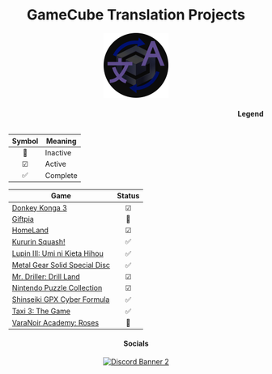 <h1 align="center">GameCube Translation Projects</h1>
<p align="center">
    <img width="128" height="128" src="https://raw.githubusercontent.com/DOL-Translations/.github/main/imgs/logo.png">
</p>

<h4 align="right">Legend</h4>
<table align="right">
<thead>
        <tr>
            <th>Symbol</th>
            <th>Meaning</th>
        </tr>
        <tbody>
        <tr>
            <td align="center">🛑</td>
            <td>Inactive</td>
        </tr>
        <tr>
            <td align="center">☑</td>
            <td>Active</td>
        </tr>
        <tr>
            <td align="center">✅</td>
            <td>Complete</td>
        </tr>
        </tbody>
    </thead>
</table>

<table align="center">
    <thead>
        <tr>
            <th>Game</th>
            <th>Status</th>
        </tr>
    </thead>
    <tbody>
        <tr>
            <td><a href="https://github.com/DOL-Translations/donkey-konga-3">Donkey Konga 3</a></td>
            <td align="center">☑</td>
        </tr>
        <tr>
            <td><a href="https://github.com/DOL-Translations/giftpia">Giftpia</a></td>
            <td align="center">🛑</td>
        </tr>
        <tr>
            <td><a href="https://github.com/DOL-Translations/homeland">HomeLand</a></td>
            <td align="center">☑</td>
        </tr>
        <tr>
            <td><a href="https://github.com/DOL-Translations/kururin-squash">Kururin Squash!</a></td>
            <td align="center">✅</td>
        </tr>
        <tr>
            <td><a href="https://github.com/DOL-Translations/lupin-III">Lupin III: Umi ni Kieta Hihou</a></td>
            <td align="center">✅</td>
        </tr>
        <tr>
            <td><a href="https://github.com/DOL-Translations/mgs-special-disc">Metal Gear Solid Special Disc</a></td>
            <td align="center">✅</td>
        </tr>
        <tr>
            <td><a href="https://github.com/DOL-Translations/drill-land">Mr. Driller: Drill Land</a></td>
            <td align="center">☑</td>
        </tr>
        <tr>
            <td><a href="https://github.com/DOL-Translations/puzzle-collection">Nintendo Puzzle Collection</a></td>
            <td align="center">☑</td>
        </tr>
        <tr>
            <td><a href="https://github.com/DOL-Translations/cyber-formula">Shinseiki GPX Cyber Formula</a></td>
            <td align="center">✅</td>
        </tr>
        <tr>
            <td><a href="https://github.com/DOL-Translations/taxi-3">Taxi 3: The Game</a></td>
            <td align="center">✅</td>
        </tr>
        <tr>
            <td><a href="https://github.com/DOL-Translations/varanoir">VaraNoir Academy: Roses</a></td>
            <td align="center">🛑</td>
        </tr>
    </tbody>
</table>
<h4 align="center">Socials</h4>
<div align="center">
    <a href="https://discord.gg/axzRyKtQJx"><img src="https://discordapp.com/api/guilds/943334731892805702/widget.png?style=banner2" alt="Discord Banner 2"/></a>
</div>
